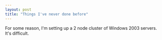 ```yaml
---
layout: post
title: "Things I've never done before"
---
```

For some reason, I'm setting up a 2 node cluster of Windows 2003 servers. It's
difficult.

